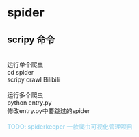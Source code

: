 # spider

## scripy 命令
<br>
运行单个爬虫<br>
cd spider<br>
scripy crawl Bilibili<br>
<br>
运行多个爬虫<br>
python entry.py<br>
修改entry.py中要跳过的spider<br>
<br>
<font color=skyblue>TODO: spiderkeeper 一款爬虫可视化管理项目</font> 